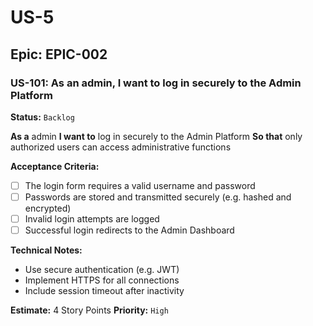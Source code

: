 # US-5

## Epic: EPIC-002

### US-101: As an admin, I want to log in securely to the Admin Platform
**Status:** `Backlog`

**As a** admin
**I want to** log in securely to the Admin Platform
**So that** only authorized users can access administrative functions

**Acceptance Criteria:**
- [ ] The login form requires a valid username and password
- [ ] Passwords are stored and transmitted securely (e.g. hashed and encrypted)
- [ ] Invalid login attempts are logged
- [ ] Successful login redirects to the Admin Dashboard

**Technical Notes:**
- Use secure authentication (e.g. JWT)
- Implement HTTPS for all connections
- Include session timeout after inactivity

**Estimate:** 4 Story Points
**Priority:** `High`